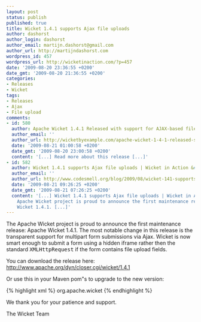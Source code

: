 ```yaml
---
layout: post
status: publish
published: true
title: Wicket 1.4.1 supports Ajax file uploads
author: dashorst
author_login: dashorst
author_email: martijn.dashorst@gmail.com
author_url: http://martijndashorst.com
wordpress_id: 457
wordpress_url: http://wicketinaction.com/?p=457
date: '2009-08-20 23:36:55 +0200'
date_gmt: '2009-08-20 21:36:55 +0200'
categories:
- Releases
- Wicket
tags:
- Releases
- Ajax
- File upload
comments:
- id: 580
  author: Apache Wicket 1.4.1 Released with support for AJAX-based file uploads
  author_email: ''
  author_url: http://wicketbyexample.com/apache-wicket-1-4-1-released-supports-ajax-file-uploads/
  date: '2009-08-21 01:00:58 +0200'
  date_gmt: '2009-08-20 23:00:58 +0200'
  content: '[...] Read more about this release [...]'
- id: 582
  author: Wicket 1.4.1 supports Ajax file uploads | Wicket in Action &#171; codesmell.org
  author_email: ''
  author_url: http://www.codesmell.org/blog/2009/08/wicket-141-supports-ajax-file-uploads-wicket-in-action/
  date: '2009-08-21 09:26:25 +0200'
  date_gmt: '2009-08-21 07:26:25 +0200'
  content: '[...] Wicket 1.4.1 supports Ajax file uploads | Wicket in Action. The
    Apache Wicket project is proud to announce the first maintenance release: Apache
    Wicket 1.4.1. [...]'
---
```

<p>The Apache Wicket project is proud to announce the first maintenance release: Apache Wicket 1.4.1. The most notable change in this release is the transparent support for multipart form submissions via Ajax. Wicket is now smart enough to submit a form using a hidden iframe rather then the standard <tt>XMLHttpRequest</tt> if the form contains file upload fields.</p>
<p>You can download the release here:<br />
<a href="http://www.apache.org/dyn/closer.cgi/wicket/1.4.1">http://www.apache.org/dyn/closer.cgi/wicket/1.4.1</a></p>
<p>Or use this in your Maven pom"s to upgrade to the new version:</p>

{% highlight xml %}
<dependency>
    <groupId>org.apache.wicket</groupId>
</dependency>
{% endhighlight %}

<p>We thank you for your patience and support.</p>
<p>The Wicket Team</p>
